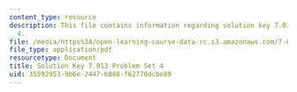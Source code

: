 ```yaml
---
content_type: resource
description: This file contains information regarding solution key 7.013 problem set
  4.
file: /media/https%3A/open-learning-course-data-rc.s3.amazonaws.com/7-013-introductory-biology-spring-2013/355929539b6e24476808f62770dcbe89_MIT7_013S13_Pset_4Sol.pdf
file_type: application/pdf
resourcetype: Document
title: Solution Key 7.013 Problem Set 4
uid: 35592953-9b6e-2447-6808-f62770dcbe89
---
```

